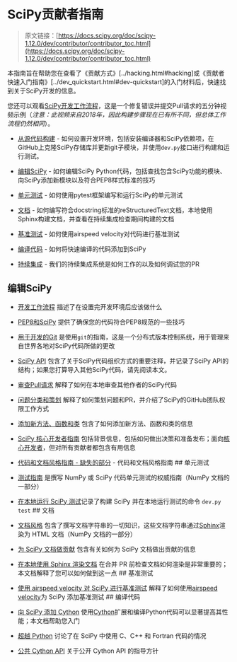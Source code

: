 # SciPy贡献者指南

> 原文链接：[https://docs.scipy.org/doc/scipy-1.12.0/dev/contributor/contributor_toc.html](https://docs.scipy.org/doc/scipy-1.12.0/dev/contributor/contributor_toc.html)

本指南旨在帮助您在查看了《贡献方式》[../hacking.html#hacking]或《贡献者快速入门指南》[../dev_quickstart.html#dev-quickstart]的入门材料后，快速找到关于SciPy开发的信息。

您还可以观看[SciPy开发工作流程](https://youtu.be/HgU01gJbzMY)，这是一个修复错误并提交Pull请求的五分钟视频示例（*注意：此视频来自2018年，因此构建步骤现在已有所不同，但总体工作流程仍然相同*）。

+   [从源代码构建](../../building/index.html#building-from-source) - 如何设置开发环境，包括安装编译器和SciPy依赖项，在GitHub上克隆SciPy存储库并更新git子模块，并使用`dev.py`接口进行构建和运行测试。

+   [编辑SciPy](#editing-scipy) - 如何编辑SciPy Python代码，包括查找包含SciPy功能的模块、向SciPy添加新模块以及符合PEP8样式标准的技巧

+   [单元测试](#unit-tests) - 如何使用pytest框架编写和运行SciPy的单元测试

+   [文档](#docs) - 如何编写符合docstring标准的reStructuredText文档，本地使用Sphinx构建文档，并查看在持续集成检查期间构建的文档

+   [基准测试](#toc-benchmarking) - 如何使用airspeed velocity对代码进行基准测试

+   [编译代码](#compiled-code) - 如何将快速编译的代码添加到SciPy

+   [持续集成](continuous_integration.html#continuous-integration) - 我们的持续集成系统是如何工作的以及如何调试您的PR

## 编辑SciPy

+   [开发工作流程](development_workflow.html#development-workflow) 描述了在设置完开发环境后应该做什么

+   [PEP8和SciPy](pep8.html#pep8-scipy) 提供了确保您的代码符合PEP8规范的一些技巧

+   [用于开发的Git](../gitwash/gitwash.html#git-development) 是使用`git`的指南，这是一个分布式版本控制系统，用于管理来自世界各地对SciPy代码所做的更改

+   [SciPy API](../../reference/index.html#scipy-api) 包含了关于SciPy代码组织方式的重要注释，并记录了SciPy API的结构；如果您打算导入其他SciPy代码，请先阅读本文。

+   [审查Pull请求](reviewing_prs.html#reviewing-prs) 解释了如何在本地审查其他作者的SciPy代码

+   [问题分类和策划](../triage.html#triaging) 解释了如何策划问题和PR，并介绍了SciPy的GitHub团队权限工作方式

+   [添加新方法、函数和类](adding_new.html#adding-new) 包含了如何添加新方法、函数和类的信息

+   [SciPy 核心开发者指南](../core-dev/index.html#core-dev-guide) 包括背景信息，包括如何做出决策和准备发布；面向[核心开发者](../governance.html#governance)，但对所有贡献者都包含有用信息

+   [代码和文档风格指南 - 缺失的部分](../missing-bits.html#missing-bits) - 代码和文档风格指南  ## 单元测试

+   [测试指南](https://numpy.org/devdocs/reference/testing.html "(在 NumPy v2.0.dev0 中)") 是撰写 NumPy 或 SciPy 代码单元测试的权威指南（NumPy 文档的一部分）

+   [在本地运行 SciPy 测试](devpy_test.html#devpy-test)记录了构建 SciPy 并在本地运行测试的命令 `dev.py test`  ## 文档

+   [文档风格](https://numpy.org/devdocs/dev/howto-docs.html#howto-document "(在 NumPy v2.0.dev0 中)") 包含了撰写文档字符串的一切知识，这些文档字符串通过[Sphinx](http://www.sphinx-doc.org/en/master/)渲染为 HTML 文档（NumPy 文档的一部分）

+   [为 SciPy 文档做贡献](rendering_documentation.html#contributing-docs) 包含有关如何为 SciPy 文档做出贡献的信息

+   [在本地使用 Sphinx 渲染文档](rendering_documentation.html#rendering-documentation) 在合并 PR 前检查文档如何渲染是非常重要的；本文档解释了您可以如何做到这一点  ## 基准测试

+   [使用 airspeed velocity 对 SciPy 进行基准测试](benchmarking.html#benchmarking-with-asv) 解释了如何使用[airspeed velocity](https://asv.readthedocs.io/en/stable/)为 SciPy 添加基准测试  ## 编译代码

+   [向 SciPy 添加 Cython](cython.html#adding-cython) 使用[Cython](https://cython.org/)扩展和编译Python代码可以显著提高其性能；本文档帮助您入门

+   [超越 Python](compiled_code.html#other-languages) 讨论了在 SciPy 中使用 C、C++ 和 Fortran 代码的情况

+   [公共 Cython API](public_cython_api.html#public-cython-api) 关于公开 Cython API 的指导方针

